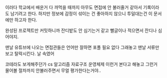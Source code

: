 이러다 학교에서 배운거 다 까먹을 때까지 아무도 면접에 안 불러줄거 같아서 기록이라도 남기려고 한다.
하지만 정보에 감정이 섞이는 건 좋아하지 않으니 투덜대는건 이 문서에만 하고자 한다.

완성된 프로젝트만 커밋하니까 잔디밭도 안 심기는거 같고
뻘글이나 적으면서 잔디나 심어야지.

맨날 유튜브에 나오는 면접관들은 언어만 잘하면 포폴 필요 없다 그래놓고
맨날 서류만 보고 탈락시킨다. 날 속였어

코테라도 보게해주던가
cs 알고리즘 자료구조 운영체제 이런거 본다고 해놓고
그런거 물어볼 절차까지 안불러주면서 무얼 평가한다는거야..
